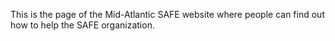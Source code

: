 This is the page of the Mid-Atlantic SAFE website where people can find out how to help the SAFE organization.
